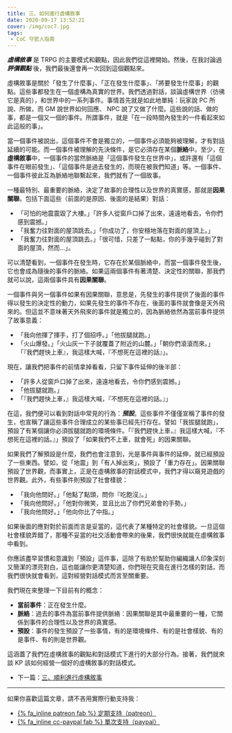 ```yaml
---
title: 三、如何進行虛構敘事
date: 2020-09-17 13:52:21
cover: /img/coc7.jpg
tags:
 - CoC 守密人指南
---
```


_**虛構敘事**_ 是 TRPG 的主要模式和觀點，因此我們從這裡開始。然後，在我討論過 _**評價觀點**_ 後，我們最後還會再一次回到這個觀點來。

虛構敘事是關於「發生了什麼事」、「正在發生什麼事」、「將要發生什麼事」的觀點。這些事都發生在一個虛構為真實的世界。我們透過對話，談論虛構世界（彷彿它是真的），和世界中的一系列事件。事情首先就是如此地單純：玩家說 PC 所說、所做，而 GM 說世界如何回應、 NPC 說了又做了什麼。這些說的話、做的事，都是一個又一個的事件。所謂事件，就是「在一段時間內發生的一件看起來如此這般的事」。

當一個事件被說出，這個事件不會是獨立的，一個事件必須能夠被理解，才有對話延續的可能。而一個事件被理解的先決條件，是它必須存在某個**脈絡**中。至少，在**虛構敘事**中，一個事件的當然脈絡是「這個事件發生在世界中」，或許還有「這個事件在眼前發生」、「這個事件是過去發生的，而現在被我們知道」等。一個事件、一個事件彼此互為脈絡地聯繫起來，我們就有了一個故事。

一種最特別、最重要的脈絡，決定了故事的合理性以及世界的真實感，那就是**因果關聯**。包括下面這些（前面的是原因、後面的是結果）對話：

* 「可怕的地震震毀了大樓。」「許多人從窗戶口掉了出來，遠遠地看去，令你們感到震撼。」
* 「我奮力往對面的屋頂跳去。」「你成功了，你安穩地落在對面的屋頂上。」
* 「我奮力往對面的屋頂跳去。」「很可惜，只差了一點點，你的手幾乎碰到了對面的屋頂，然而…」。

可以清楚看到，一個事件在發生時，它存在於某個脈絡中，而當一個事件發生後，它也會成為隨後的事件的脈絡。如果這兩個事件有著清楚、決定性的關聯，那我們就可以說，這兩個事件具有**因果關聯**。

一個事件與另一個事件如果有因果關聯，意思是，先發生的事件提供了後面的事件得以發生的決定性的動力，如果先發生的事件不存在，後面的事件就會像是天外飛來的。但這並不意味著天外飛來的事件就是獨立的，因為脈絡依然為當前事件提供了故事意義：

* 「我向他揮了揮手，打了個招呼。」「他拔腿就跑。」
* 「火山爆發。」「火山灰一下子就覆蓋了附近的山麓。」「朝你們滾滾而來。」「『我們趕快上車』，我這樣大喊，『不想死在這裡的話』」。

現在，讓我們把事件的前情拿掉看看，只留下事件延伸的後半部：

* 「許多人從窗戶口掉了出來，遠遠地看去，令你們感到震撼。」
* 「他拔腿就跑。」
* 「『我們趕快上車，』我這樣大喊，『不想死在這裡的話。』」

在這，我們便可以看到對話中常見的行為：_**預設**_。這些事件不僅僅宣稱了事件的發生，也宣稱了讓這些事件合理成立的某些事已經先行存在。譬如「我拔腿就跑」，預設了有某個讓你必須拔腿就跑的環境條件。「『我們趕快上車，』我這樣大喊，『不想死在這裡的話。』」預設了「如果我們不上車，就會死」的因果關聯。

如果我們了解預設是什麼，我們也會注意到，光是事件與事件的延伸，就已經預設了一些東西。譬如，從「地震」到「有人掉出來」，預設了「重力存在」。因果關聯預設了世界觀，而事實上，正是在虛構敘事的對話模式中，我們才得以窺見遊戲的世界觀。此外，有些事件則預設了社會樣貌：

* 「我向他問好。」「他點了點頭，問你『吃飽沒』。」
* 「我向他問好。」「他對你微笑，並且比出了你們兄弟會的手勢。」
* 「我向他問好。」「他向你比了中指。」

如果後面的應對對於前面而言是妥當的，這代表了某種特定的社會樣貌。一旦這個社會樣貌弄錯了，那種不妥當的社交活動會帶來的後果，我們很快就能在虛構敘事中看到。

你應該盡早習慣和意識到「預設」這件事，這除了有助於幫助你編織讓人印象深刻又簡潔的漂亮對白，這也能讓你更清楚知道，你們現在究竟在進行怎樣的對話，而我們很快就會看到，這對經營對話模式而言至關重要。

我們現在來整理一下目前有的概念：

* **當前事件**：正在發生什麼。
* **脈絡**：過去的事件為當前事件提供脈絡：因果關聯是其中最重要的一種，它關係到事件的合理性以及世界的真實感。
* **預設**：事件的發生預設了一些事情，有的是環境條件、有的是社會樣貌、有的是事件、有的則是世界觀。

這涵蓋了我們在虛構敘事的觀點和對話模式下進行的大部分行為。接著，我們就來談 KP 該如何經營一個好的虛構敘事的對話模式。 

* 下一篇：[三、順利進行虛構敘事](/2020/09/18/fiction-2/)

---

如果你喜歡這篇文章，請不吝用實際行動支持我：

* [{% fa_inline patreon fab %} 定期支持（patreon）](https://www.patreon.com/weihung)
* [{% fa_inline cc-paypal fab %} 單次支持（paypal）](https://www.paypal.com/pools/c/8jLP7Wsi80)